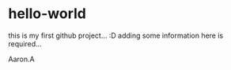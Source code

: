 # hello-world

this is my first github project... :D
adding some information here is required...

Aaron.A
